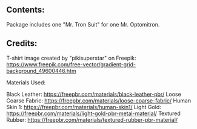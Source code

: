 ## Contents:

Package includes one "Mr. Tron Suit" for one Mr. Optomitron.

## Credits:

T-shirt image created by "pikisuperstar" on Freepik: https://www.freepik.com/free-vector/gradient-grid-background_49600446.htm

Materials Used:

Black Leather: https://freepbr.com/materials/black-leather-pbr/
Loose Coarse Fabric: https://freepbr.com/materials/loose-coarse-fabric/
Human Skin 1: https://freepbr.com/materials/human-skin1/
Light Gold: https://freepbr.com/materials/light-gold-pbr-metal-material/
Textured Rubber: https://freepbr.com/materials/textured-rubber-pbr-material/
